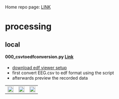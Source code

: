Home repo page: [LINK](https://github.com/neuramod/neuramod_data)

# processing
## local
#### 000_csvtoedfconversion.py [Link](https://github.com/neuramod/neuramod_data/blob/main/code/README.md)
* [download edf viewer setup](https://www.teuniz.net/edfbrowser/)
* first convert EEG.csv to edf format using the script
* afterwards preview the recorded data


<table>
<tr>
<td><img src="https://user-images.githubusercontent.com/87472076/227936682-26f48a44-cedc-48a0-b40e-995391fec5f2.PNG"  alt="" width = 100% height = auto></td>
<td><img src="https://user-images.githubusercontent.com/87472076/227936773-6e0d2d2d-b93f-4f29-bff6-b6b292a21ab7.PNG"  alt="" width = 100% height = auto></td>
<td><img src="https://user-images.githubusercontent.com/87472076/227936900-23d824ee-4170-49ed-8ed6-8be509e648d3.png"  alt="" width = 100% height = auto></td>
</tr>
</table>



